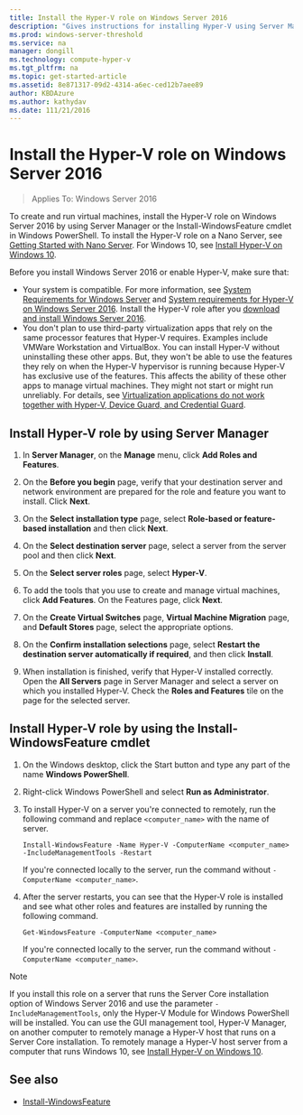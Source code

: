 ```yaml
---
title: Install the Hyper-V role on Windows Server 2016
description: "Gives instructions for installing Hyper-V using Server Manager or Windows PowerShell"
ms.prod: windows-server-threshold
ms.service: na
manager: dongill
ms.technology: compute-hyper-v
ms.tgt_pltfrm: na
ms.topic: get-started-article
ms.assetid: 8e871317-09d2-4314-a6ec-ced12b7aee89
author: KBDAzure
ms.author: kathydav
ms.date: 111/21/2016
---
```

# Install the Hyper-V role on Windows Server 2016

>Applies To: Windows Server 2016
  
To create and run virtual machines, install the Hyper-V role on  Windows Server 2016 by using  Server Manager or the Install-WindowsFeature cmdlet in Windows PowerShell.  To install the Hyper-V role on a Nano Server, see [Getting Started with Nano Server](../../../get-started/Getting-Started-with-Nano-Server.md). For Windows 10, see [Install Hyper-V on Windows 10](https://msdn.microsoft.com/virtualization/hyperv_on_windows/quick_start/walkthrough_install).    
  
Before you install Windows Server 2016 or enable Hyper-V, make sure that:
*  Your system is compatible. For more information, see [System Requirements for Windows Server](../../../get-started/System-Requirements--and-Installation.md) and [System requirements for Hyper-V on Windows Server 2016](../System-requirements-for-Hyper-V-on-Windows.md). Install the Hyper-V role after you [download and install Windows Server 2016](https://www.microsoft.com/en-us/evalcenter/evaluate-windows-server-2016).
*  You don't plan to use third-party virtualization apps that rely on the same processor features that Hyper-V requires. Examples include VMWare Workstation and VirtualBox. You can install Hyper-V without uninstalling these other apps. But, they won't be able to use the features they rely on when the Hyper-V hypervisor is running because Hyper-V has exclusive use of the features. This affects the ability of these other apps to manage virtual machines. They might not start or might run unreliably. For details, see [Virtualization applications do not work together with Hyper-V, Device Guard, and Credential Guard](http://support.microsoft.com/kb/3204980).
  
## <a name="BKMK_SERV"></a>Install Hyper-V role by using Server Manager  
  
1.  In **Server Manager**, on the **Manage** menu, click **Add Roles and Features**.  
  
2.  On the **Before you begin** page, verify that your destination server and network environment are prepared for the role and feature you want to install. Click **Next**.  
  
3.  On the **Select installation type** page, select **Role-based or feature-based installation** and then click **Next**.  
  
4.  On the **Select destination server** page, select a server from the server pool and then click **Next**.  
  
5.  On the **Select server roles** page, select **Hyper-V**.  
  
6.  To add the tools that you use to create and manage virtual machines, click **Add Features**. On the Features page, click **Next**.  
  
7.  On the **Create Virtual Switches** page, **Virtual Machine Migration** page, and **Default Stores** page, select the appropriate options.  
  
8.  On the **Confirm installation selections** page, select **Restart the destination server automatically if required**, and then click **Install**.  
  
9. When installation is finished, verify that Hyper-V installed correctly. Open the **All Servers** page in Server Manager and select a server on which you installed Hyper-V. Check the **Roles and Features** tile on the page for the selected server.  
  
## <a name="BKMK_PWRSH"></a>Install Hyper-V role by using the Install-WindowsFeature cmdlet  
  
1.  On the Windows desktop, click the Start button and type any part of the name **Windows PowerShell**.  
  
2.  Right-click Windows PowerShell and select **Run as Administrator**.  
  
3.  To install Hyper-V on a server you're connected to  remotely, run the following command and replace `<computer_name>` with the name of server.  
  
    ```  
    Install-WindowsFeature -Name Hyper-V -ComputerName <computer_name> -IncludeManagementTools -Restart  
    ```  
  
    If you're connected locally to the server, run the command without `-ComputerName <computer_name>`.  
  
4.  After the server restarts, you can see that the Hyper-V role is installed and see what other roles and features are installed  by running the following command.  
  
    ```  
    Get-WindowsFeature -ComputerName <computer_name>  
    ```  
  
    If you're connected locally to the server, run the command without `-ComputerName <computer_name>`.  
  
> [!NOTE]  
> If you install this role on a server that runs the Server Core installation option of Windows Server 2016 and use the parameter `-IncludeManagementTools`, only the Hyper-V Module for Windows PowerShell will be installed. You can use the GUI management tool, Hyper-V Manager, on another computer to remotely manage a Hyper-V host that runs on a Server Core installation.   To remotely manage a Hyper-V host server from a computer that runs Windows 10, see [Install Hyper-V on Windows 10](https://msdn.microsoft.com/virtualization/hyperv_on_windows/quick_start/walkthrough_install).  
  
## See also  
  
-   [Install-WindowsFeature](http://technet.microsoft.com/jj205467.aspx)  
  


